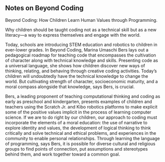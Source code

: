## Notes on Beyond Coding

Beyond Coding: How Children Learn Human Values through Programming.


Why children should be taught coding not as a technical skill but as a new literacy—a way to express themselves and engage with the world.

Today, schools are introducing STEM education and robotics to children in ever-lower grades. 
In Beyond Coding, Marina Umaschi Bers lays out a pedagogical roadmap for teaching code that 
encompasses the cultivation of character along with technical knowledge and skills. Presenting 
code as a universal language, she shows how children discover new ways of thinking, relating, 
and behaving through creative coding activities. Today’s children will undoubtedly have the 
technical knowledge to change the world. But cultivating strength of character, socioeconomic 
maturity, and a moral compass alongside that knowledge, says Bers, is crucial.

Bers, a leading proponent of teaching computational thinking and coding as early as preschool 
and kindergarten, presents examples of children and teachers using the Scratch Jr. and Kibo robotics 
platforms to make explicit some of the positive values implicit in the process of learning computer science. 
If we are to do right by our children, our approach to coding must incorporate the elements of a moral education: 
the use of narrative to explore identity and values, the development of logical thinking to think 
critically and solve technical and ethical problems, and experiences in the community to enable personal 
relationships. Through learning the language of programming, says Bers, it is possible for diverse cultural and 
religious groups to find points of connection, put assumptions and stereotypes behind them, 
and work together toward a common goal.